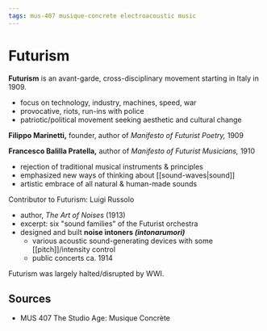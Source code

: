 ```yaml
---
tags: mus-407 musique-concrete electroacoustic music
---
```


# Futurism

**Futurism** is an avant-garde, cross-disciplinary movement starting in Italy in 1909.

- focus on technology, industry, machines, speed, war
- provocative, riots, run-ins with police
- patriotic/political movement seeking aesthetic and cultural change

**Filippo Marinetti,** founder, author of _Manifesto of Futurist Poetry,_ 1909

**Francesco Balilla Pratella,** author of _Manifesto of Futurist Musicians,_ 1910

- rejection of traditional musical instruments & principles
- emphasized new ways of thinking about [[sound-waves|sound]]
- artistic embrace of all natural & human-made sounds

Contributor to Futurism: Luigi Russolo

- author, _The Art of Noises_ (1913)
- excerpt: six "sound families" of the Futurist orchestra
- designed and built **noise intoners _(intonarumori)_**
  - various acoustic sound-generating devices with some [[pitch]]/intensity control
  - public concerts ca. 1914

Futurism was largely halted/disrupted by WWI.

## Sources

- MUS 407 The Studio Age: Musique Concrète
